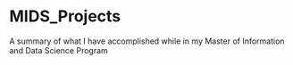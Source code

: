 # MIDS_Projects
A summary of what I have accomplished while in my Master of Information and Data Science Program
